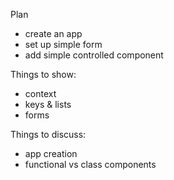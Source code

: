 Plan

- create an app
- set up simple form
- add simple controlled component

Things to show:
- context
- keys & lists
- forms

Things to discuss:
- app creation
- functional vs class components